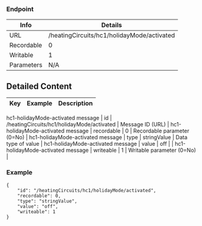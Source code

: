 # 



### Endpoint

| Info  | Details |
| ------------- | ------------- |
| URL   | /heatingCircuits/hc1/holidayMode/activated   |
| Recordable   | 0   |
| Writable   | 1   |
| Parameters  | N/A  |

## Detailed Content

|  Key  | Example | Description |
| ------------- | :------: | ------------- |
hc1-holidayMode-activated message
|  id | /heatingCircuits/hc1/holidayMode/activated | Message ID (URL) |
hc1-holidayMode-activated message
|  recordable | 0 | Recordable parameter (0=No) |
hc1-holidayMode-activated message
|  type | stringValue | Data type of value |
hc1-holidayMode-activated message
|  value | off |  |
hc1-holidayMode-activated message
|  writeable | 1 | Writable parameter (0=No) |

### Example
```
{
    "id": "/heatingCircuits/hc1/holidayMode/activated",
    "recordable": 0,
    "type": "stringValue",
    "value": "off",
    "writeable": 1
}
```
